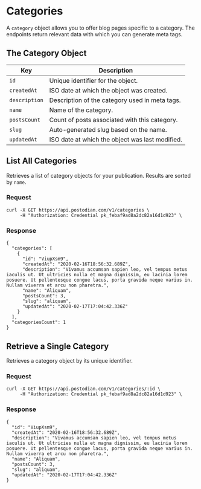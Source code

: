 # Categories

A `category` object allows you to offer blog pages specific to a category. The endpoints return relevant data with which you can generate meta tags.

## The Category Object

| Key | Description |
| --- | --- |
| `id` | Unique identifier for the object. |
| `createdAt` | ISO date at which the object was created. |
| `description` | Description of the category used in meta tags. |
| `name` | Name of the category. |
| `postsCount` | Count of posts associated with this category. |
| `slug` | Auto-generated slug based on the name. |
| `updatedAt` | ISO date at which the object was last modified. |

## List All Categories

Retrieves a list of category objects for your publication. Results are sorted by `name`.

### Request

```
curl -X GET https://api.postodian.com/v1/categories \
     -H "Authorization: Credential pk_febaf9ad8a2dc82a16d1d923" \
```

### Response

```
{
  "categories": [
    {
      "id": "ViupXsm9",
      "createdAt": "2020-02-16T18:56:32.689Z",
      "description": "Vivamus accumsan sapien leo, vel tempus metus iaculis ut. Ut ultricies nulla et magna dignissim, eu lacinia lorem posuere. Ut pellentesque congue lacus, porta gravida neque varius in. Nullam viverra et arcu non pharetra.",
      "name": "Aliquam",
      "postsCount": 3,
      "slug": "aliquam",
      "updatedAt": "2020-02-17T17:04:42.336Z"
    }
  ],
  "categoriesCount": 1
}
```

## Retrieve a Single Category

Retrieves a category object by its unique identifier.

### Request

```
curl -X GET https://api.postodian.com/v1/categories/:id \
     -H "Authorization: Credential pk_febaf9ad8a2dc82a16d1d923" \
```

### Response

```
{
  "id": "ViupXsm9",
  "createdAt": "2020-02-16T18:56:32.689Z",
  "description": "Vivamus accumsan sapien leo, vel tempus metus iaculis ut. Ut ultricies nulla et magna dignissim, eu lacinia lorem posuere. Ut pellentesque congue lacus, porta gravida neque varius in. Nullam viverra et arcu non pharetra.",
  "name": "Aliquam",
  "postsCount": 3,
  "slug": "aliquam",
  "updatedAt": "2020-02-17T17:04:42.336Z"
}
```
